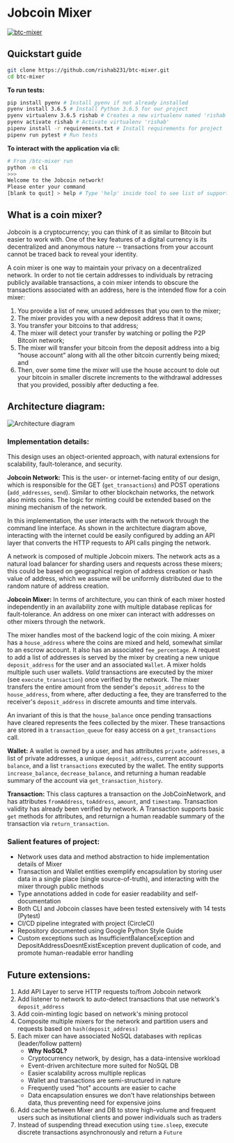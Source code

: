 # Jobcoin Mixer

[![btc-mixer](https://circleci.com/gh/rishab231/btc-mixer.svg?style=shield)](https://app.circleci.com/pipelines/github/rishab231/btc-mixer)

## Quickstart guide
```sh
git clone https://github.com/rishab231/btc-mixer.git
cd btc-mixer
```

**To run tests:**
```zsh
pip install pyenv # Install pyenv if not already installed
pyenv install 3.6.5 # Install Python 3.6.5 for our project
pyenv virtualenv 3.6.5 rishab # Creates a new virtualenv named 'rishab'
pyenv activate rishab # Activate virtualenv 'rishab'
pipenv install -r requirements.txt # Install requirements for project
pipenv run pytest # Run tests
```

**To interact with the application via cli:**
```zsh
# From /btc-mixer run
python -m cli
>>>
Welcome to the Jobcoin network!
Please enter your command
[blank to quit] > help # Type 'help' inside tool to see list of supported commands
```

## What is a coin mixer?
Jobcoin is a cryptocurrency; you can think of it as similar to Bitcoin but easier to work with. One of the key features of a digital currency is its decentralized and anonymous nature -- transactions from your account cannot be traced back to reveal your identity. 

A coin mixer is one way to maintain your privacy on a decentralized network. In order to not tie certain addresses to individuals by retracing publicly available transactions, a coin mixer intends to obscure the transactions associated with an address, here is the intended flow for a coin mixer:
1. You provide a list of new, unused addresses that you own to the mixer;
2. The mixer provides you with a new deposit address that it owns;
3. You transfer your bitcoins to that address;
4. The mixer will detect your transfer by watching or polling the P2P Bitcoin network;
5. The mixer will transfer your bitcoin from the deposit address into a big “house account” along with all the other bitcoin currently being mixed; and
6. Then, over some time the mixer will use the house account to dole out your bitcoin in smaller discrete increments to the withdrawal addresses that you provided, possibly after deducting a fee.


## Architecture diagram:
![Architecture diagram](https://github.com/rishab231/btc-mixer/blob/master/architecture_diagram.png)

### Implementation details:
This design uses an object-oriented approach, with natural extensions for scalability, fault-tolerance, and security.

**Jobcoin Network:**
This is the user- or internet-facing entity of our design, which is responsible for the GET (`get_transactions`) and POST operations (`add_addresses`, `send`). Similar to other blockchain networks, the network also mints coins. The logic for minting could be extended based on the mining mechanism of the network.

In this implementation, the user interacts with the network through the command line interface. As shown in the architecture diagram above, interacting with the internet could be easily configured by adding an API layer that converts the HTTP requests to API calls pinging the network.

A network is composed of multiple Jobcoin mixers. The network  acts as a natural load balancer for sharding users and requests across these mixers; this could be based on geographical region of address creation or hash value of address, which we assume will be uniformly distributed due to the random nature of address creation.

**Jobcoin Mixer:**
In terms of architecture, you can think of each mixer hosted independently in an availability zone with multiple database replicas for fault-tolerance. An address on one mixer can interact with addresses on other mixers through the network.

The mixer handles most of the backend logic of the coin mixing. A mixer has a `house_address` where the coins are mixed and held, somewhat similar to an escrow account. It also has an associated `fee_percentage`. A request to add a list of addresses is served by the mixer by creating a new unique `deposit_address` for the user and an associated `Wallet`. A mixer holds multiple such user wallets. *Valid* transactions are executed by the mixer (see `execute_transaction`) once verified by the network. The mixer transfers the entire amount from the sender's `deposit_address` to the `house_address`, from where, after deducting a fee, they are transferred to the receiver's `deposit_address` in discrete amounts and time intervals.

An invariant of this is that the `house_balance` once pending transactions have cleared represents the fees collected by the mixer. These transactions are stored in a `transaction_queue` for easy access on a `get_transactions` call.

**Wallet:**
A wallet is owned by a user, and has attributes `private_addresses`, a list of private addresses, a unique `deposit_address`, current account `balance`, and a list `transactions` executed by the wallet. The entity supports `increase_balance`, `decrease_balance`, and returning a human readable summary of the account via `get_transaction_history`.

**Transaction:**
This class captures a transaction on the JobCoinNetwork, and has attributes `fromAddress`, `toAddress`, `amount`, and `timestamp`. Transaction validity has already been verified by network. A Transaction supports basic `get` methods for attributes, and returnign a human readable summary of the transaction via `return_transaction`.


### Salient features of project:
- Network uses data and method abstraction to hide implementation details of Mixer
- Transaction and Wallet entities exemplify encapsulation by storing user data in a single place (single source-of-truth), and interacting with the mixer through public methods
- Type annotations added in code for easier readability and self-documentation
- Both CLI and Jobcoin classes have been tested extensively with 14 tests (Pytest)
- CI/CD pipeline integrated with project (CircleCI)
- Repository documented using Google Python Style Guide
- Custom exceptions such as InsufficientBalanceException and DepositAddressDoesntExistException prevent duplication of code, and promote human-readable error handling

## Future extensions:
1. Add API Layer to serve HTTP requests to/from Jobcoin network
2. Add listener to network to auto-detect transactions that use network's `deposit_address`
3. Add coin-minting logic based on network's mining protocol
4. Composite multiple mixers for the network and partition users and requests based on `hash(deposit_address)`
5. Each mixer can have associated NoSQL databases with replicas (leader/follow pattern)
    - **Why NoSQL?**
    - Cryptocurrency network, by design, has a data-intensive workload
    - Event-driven architecture more suited for NoSQL DB
    - Easier scalability across multiple replicas
    - Wallet and transactions are semi-structured in nature
    - Frequently used "hot" accounts are easier to cache
    - Data encapsulation ensures we don't have relationships between data, thus preventing need for expensive joins
6. Add cache between Mixer and DB to store high-volume and frequent users such as insitutional clients and power individuals such as traders
7. Instead of suspending thread execution using `time.sleep`, execute discrete transactions asynchronously and return a `Future`
